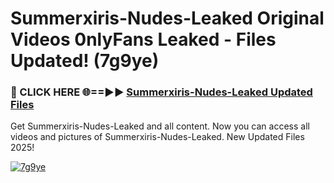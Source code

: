 # Summerxiris-Nudes-Leaked Original Videos 0nlyFans Leaked - Files Updated! (7g9ye)

<h3>🔴 CLICK HERE 🌐==►► <a href="https://tinyurl.com/4mcuefdz" rel="nofollow">Summerxiris-Nudes-Leaked Updated Files</a></h3>

Get Summerxiris-Nudes-Leaked and all content. Now you can access all videos and pictures of Summerxiris-Nudes-Leaked. New Updated Files 2025!

[![7g9ye](https://i.imgur.com/StAQSOY.gif)](https://tinyurl.com/4mcuefdz)
